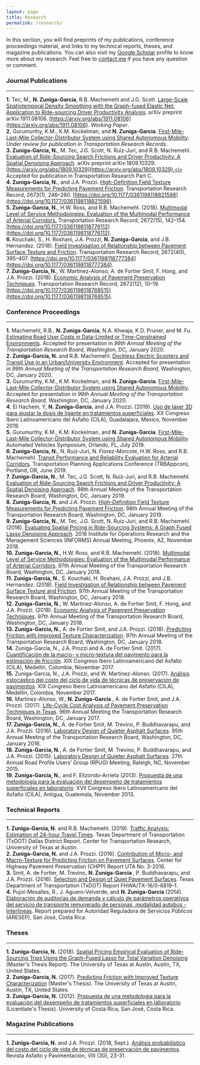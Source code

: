 ```yaml
---
layout: page
title: Research
permalink: /research/
---
```


In this section, you will find preprints of my publications, conference proceedings material, and links to my technical reports, theses, and magazine publications. You can also visit my [Google Scholar](https://scholar.google.com/citations?hl=en&user=_pHPRgoAAAAJ&view_op=list_works&gmla=AJsN-F5f6KE2TmxGoTIv-BT9B-WCJC4d_K-TCt6PpSAbzO8skCnewF-T2nCVCbjcWxi9eotjLBYeILaOn8f_wTOYH04lyEtwJv0AkBpM07FSM51_EpY6u7E) profile to know more about my research. Feel free to <a href="https://nzunigag.github.io/contact/">contact me</a> if you have any question or comment. 


### Journal Publications
___
<b>1.</b> Tec, M., <b>N. Zuniga-Garcia</b>, R.B. Machemehl and J.G. Scott. [Large-Scale Spatiotemporal Density Smoothing with the Graph-fused Elastic Net: Application to Ride-sourcing Driver Productivity Analysis](../research/pub/2019_GFEN.pdf).  arXiv preprint arXiv:1911.08106. [https://arxiv.org/abs/1911.08106](https://arxiv.org/abs/1911.08106). <i> Working Paper</i>.
<br>
<b>2.</b> Gurumurthy, K.M., K.M. Kockelman, and <b>N. Zuniga-Garcia</b>. [First-Mile-Last-Mile Collector-Distributor System using Shared Autonomous Mobility](../research/pub/2020_FMLM.pdf). <i> Under review for publication in Transportation Research Records</i>.
<br>
<b>3. Zuniga-Garcia, N.</b>, M. Tec, J.G. Scott, N. Ruiz-Juri, and R.B. Machemehl. [Evaluation of Ride-Sourcing Search Frictions and Driver Productivity: A Spatial Denoising Approach](../research/pub/2019_Ridesourcing.pdf). arXiv preprint arXiv:1809.10329. [https://arxiv.org/abs/1809.10329](https://arxiv.org/abs/1809.10329).<i> Accepted for publication in Transportation Research Part C</i>.
<br>
<b>4. Zuniga-Garcia, N.</b>, and J.A. Prozzi. [High-Definition Field Texture Measurements for Predicting Pavement Friction](../research/pub/2019_Friction.pdf). Transportation Research Record, 2673(1), 246–260. [https://doi.org/10.1177/0361198118821598](https://doi.org/10.1177/0361198118821598). 
<br>
<b>5. Zuniga-Garcia, N.</b>, H.W. Ross, and R.B. Machemehl. (2018). [Multimodal Level of Service Methodologies: Evaluation of the Multimodal Performance of Arterial Corridors.](../research/pub/2018_MMLOS.pdf) Transportation Research Record, 2672(15), 142–154. [https://doi.org/10.1177/0361198118776112](https://doi.org/10.1177/0361198118776112).
<br>
<b>6. </b> Kouchaki, S., H. Roshani, J.A. Prozzi, <b> N. Zuniga-Garcia</b>, and J.B. Hernandez. (2018). [Field Investigation of Relationship between Pavement Surface Texture and Friction](../research/pub/2018_Friction.pdf). Transportation Research Record, 2672(40), 395–407. [https://doi.org/10.1177/0361198118777384](https://doi.org/10.1177/0361198118777384).
<br>
<b>7. Zuniga-Garcia, N.</b>, W. Martinez-Alonso, A. de Fortier Smit, F. Hong, and J.A. Prozzi. (2018). [Economic Analysis of Pavement Preservation Techniques](../research/pub/2018_LCCA.pdf). Transportation Research Record, 2672(12), 10–19. [https://doi.org/10.1177/0361198118768515](https://doi.org/10.1177/0361198118768515).

### Conference Proceedings
___
<b>1.</b> Machemehl, R.B., <b>N. Zuniga-Garcia</b>, N.A. Khwaja, K.D. Pruner, and M. Fu. [Estimating Road User Costs in Data-Limited or Time-Constrained Environments](../research/pres/2020_EstimatingCosts.pdf). Accepted for presentation in <i>99th Annual Meeting of the Transportation Research Board,</i> Washington, DC, January 2020.
<br>
<b>2. Zuniga-Garcia, N.</b> and R.B. Machemehl. [Dockless Electric Scooters and Transit Use in an Urban/University Environment](../research/pres/2020_Scooters.pdf). Accepted for presentation in <i>99th Annual Meeting of the Transportation Research Board,</i> Washington, DC, January 2020.
<br>
<b>3.</b> Gurumurthy, K.M., K.M. Kockelman, and <b>N. Zuniga-Garcia</b>. [First-Mile-Last-Mile Collector-Distributor System using Shared Autonomous Mobility](../research/pub/2020_FMLM.pdf).  Accepted for presentation in <i>99th Annual Meeting of the Transportation Research Board,</i> Washington, DC, January 2020.
<br>
<b>4.</b> El Hachem, Y, <b>N. Zuniga-Garcia</b>, and J.A. Prozzi. (2019). [Uso de láser 3D para ajustar la dosis de ligante en tratamientos superficiales](../research/pres/2019_CILA.pdf). XX Congreso Ibero Latinoamericano del Asfalto (CILA), Guadalajara, Mexico, November 2019.
<br>
<b>5.</b> Gurumurthy, K.M., K.M. Kockelman, and <b>N. Zuniga-Garcia</b>. [First-Mile-Last-Mile Collector-Distributor System using Shared Autonomous Mobility](../research/pres/2019_FMLM.pdf). Automated Vehicles Symposium, Orlando, FL, July 2019.
<br>
<b>6. Zuniga-Garcia, N.</b>, N. Ruiz-Juri, N. Florez-Morcote, H.W. Ross, and R.B. Machemehl. [Transit Performance and Reliability Evaluation for Arterial Corridors](../research/pres/2019_AppCon.pdf). Transportation Planning Applications Conference (TRBAppcon), Portland, OR, June 2019.
<br>
<b>7. Zuniga-Garcia, N.</b>, M. Tec, J.G. Scott, N. Ruiz-Juri, and R.B. Machemehl. [Evaluation of Ride-Sourcing Search Frictions and Driver Productivity: A Spatial Denoising Approach](../research/pres/2019_RideSourcing.pdf). 98th Annual Meeting of the Transportation Research Board, Washington, DC, January 2019.
<br>
<b>8. Zuniga-Garcia, N.</b> and J.A. Prozzi. [High-Definition Field Texture Measurements for Predicting Pavement Friction](../research/pres/2019_Friction.pdf). 98th Annual Meeting of the Transportation Research Board, Washington, DC, January 2019.
<br>
<b>9. Zuniga-Garcia, N.</b>, M. Tec, J.G. Scott, N. Ruiz-Juri, and R.B. Machemehl. (2018). [Evaluating Spatial Pricing in Ride-Sourcing Systems: A Graph Fused Lasso Denoising Approach](../research/pres/2018_Informs.pdf). 2018 Institute for Operations Research and the Management Sciences (INFORMS) Annual Meeting, Phoenix, AZ, November 2018.
<br>
<b>10. Zuniga-Garcia, N.</b>, H.W. Ross, and R.B. Machemehl. (2018). [Multimodal Level of Service Methodologies: Evaluation of the Multimodal Performance of Arterial Corridors](../research/pres/2018_MMLOS.pdf). 97th Annual Meeting of the Transportation Research Board, Washington, DC, January 2018.
<br>
<b> 11. Zuniga-Garcia, N.</b>, S. Kouchaki, H. Roshani, J.A. Prozzi, and J.B. Hernandez. (2018). [Field Investigation of Relationship between Pavement Surface Texture and Friction](../research/pres/2018_Friction_2.pdf). 97th Annual Meeting of the Transportation Research Board, Washington, DC, January 2018.
<br>
<b>12. Zuniga-Garcia, N.</b>, W. Martinez-Alonso, A. de Fortier Smit, F. Hong, and J.A. Prozzi. (2018). [Economic Analysis of Pavement Preservation Techniques](../research/pres/2018_LCCA.pdf). 97th Annual Meeting of the Transportation Research Board, Washington, DC, January 2018.
<br>
<b>13. Zuniga-Garcia, N.</b>, A. de Fortier Smit, and J.A. Prozzi. (2018). [Predicting Friction with Improved Texture Characterization](../research/pres/2018_Friction_1.pdf). 97th Annual Meeting of the Transportation Research Board, Washington, DC, January 2018.
<br>
<b>14.</b> Zuniga-Garcia, N.</b>, J.A. Prozzi and A. de Fortier Smit. (2017). [Cuantificación de la macro- y micro-textura del pavimento para la estimación de fricción](../research/pres/2017_Friccion.pdf). XIX Congreso Ibero Latinoamericano del Asfalto (CILA), Medellín, Colombia, November 2017.
<br>
<b>15.</b> Zuniga-Garcia, N.</b>, J.A. Prozzi, and W. Martinez-Alonso. (2017). [Análisis estocástico del costo del ciclo de vida de técnicas de preservación de pavimentos](../research/pres/2017_CCV.pdf). XIX Congreso Ibero Latinoamericano del Asfalto (CILA), Medellín, Colombia, November 2017.
<br>
<b>16.</b> Martinez-Alonso, W., <b>N. Zuniga-Garcia </b>, A. de Fortier Smit, and J.A. Prozzi. (2017). [Life-Cycle Cost Analysis of Pavement Preservation Techniques in Texas](../research/pres/2017_LCCA.pdf). 96th Annual Meeting the Transportation Research Board, Washington, DC, January 2017.
<br>
<b>17. Zuniga-Garcia, N.</b>, A. de Fortier Smit, M. Trevino, P. Buddhavarapu,  and J.A. Prozzi. (2016). [Laboratory Design of Quieter Asphalt Surfaces](../research/pres/2016_Noise.pdf). 95th Annual Meeting of the Transportation Research Board, Washington, DC, January 2016.
<br>
<b>18. Zuniga-Garcia, N.</b>, A. de Fortier Smit, M. Trevino, P. Buddhavarapu,  and J.A. Prozzi. (2015). [Laboratory Design of Quieter Asphalt Surfaces](../research/pres/2015_Noise.pdf). 27th Annual Road Profile Users’ Group (RPUG) Meeting, Raleigh, NC, November 2015.
<br>
<b>19. Zuniga-Garcia, N.</b>, and F. Elizondo-Arrieta (2013). [Propuesta de una metodología para la evaluación del desempeño de tratamientos superficiales en laboratorio](../research/pres/2013_TS.pdf). XVII Congreso Ibero Latinoamericano del Asfalto (CILA), Antigua, Guatemala, November 2013.


### Technical Reports
___
<b>1. Zuniga-Garcia, N.</b> and R.B. Machemehl. (2019). [Traffic Analysis: Estimation of 24-hour Travel Times](../research/rep/2019_TrafficAnalysis.pdf). Texas Department of Transportation (TxDOT) Dallas District Report. Center for Transportation Research, University of Texas at Austin.
<br>
<b>2. Zuniga-Garcia, N.</b> and J.A. Prozzi. (2016). [Contribution of Micro- and Macro-Texture for Predicting Friction on Pavement Surfaces](../research/rep/2016_Friction.pdf). Center for Highway Pavement Preservation (CHPP) Report UTA No. 3-2016.
<br>
<b>3.</b> Smit, A. de Fortier, M. Trevino, <b> N. Zuniga-Garcia </b>, P. Buddhavarapu,  and J.A. Prozzi. (2016). [Selection	and	Design	of	Quiet	Pavement Surfaces](../research/rep/2016_Noise.pdf). Texas Department of Transportation (TxDOT) Report FHWA/TX-16/0-6819-1.
<br>
<b>4.</b> Pujol-Mesalles, R., J. Aguero-Velverde, and <b> N. Zuniga-Garcia </b> (2014). [Elaboración de auditorías de demanda y cálculo de parámetros operativos del servicio de transporte remunerado de personas, modalidad autobús - Interlineas](../research/rep/2014_Aresep.pdf). Report prepared for  Autoridad Reguladora de Servicios Públicos (ARESEP), San José, Costa Rica.


### Theses
____

<b>1. Zuniga-Garcia, N.</b> (2018). [Spatial Pricing Empirical Evaluation of Ride-Sourcing
Trips Using the Graph-Fused Lasso for Total Variation Denoising](../research/thes/2018_Thesis.pdf) (Master's Thesis Report). The University of Texas at Austin, Austin, TX, United States.
<br>
<b>2. Zuniga-Garcia, N.</b> (2017). [Predicting Friction with Improved Texture Characterization](../research/thes/2017_Thesis.pdf) (Master's Thesis). The University of Texas at Austin, Austin, TX, United States. 
<br>
<b>3. Zuniga-Garcia, N.</b> (2012). [Propuesta de una metodología para la evaluación del desempeño de tratamientos superficiales en laboratorio](../research/thes/2012_Tesis.pdf) (Licentiate's Thesis). University of Costa Rica, San José, Costa Rica.


### Magazine Publications
____
<b>1. Zuniga-Garcia, N.</b> and J.A. Prozzi. (2018, Sept.). [Análisis probabilístico del costo del ciclo de vida de técnicas de preservación de pavimentos](../research/mag/2018_CCV.pdf). Revista Asfalto y Pavimentación, VIII (30), 23-31.

